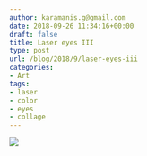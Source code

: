 ```yaml
---
author: karamanis.g@gmail.com
date: 2018-09-26 11:34:16+00:00
draft: false
title: Laser eyes III
type: post
url: /blog/2018/9/laser-eyes-iii
categories:
- Art
tags:
- laser
- color
- eyes
- collage
---
```


![](/images/2018-09-26-20189laser-eyes-iii/IMG_0615.JPG)

